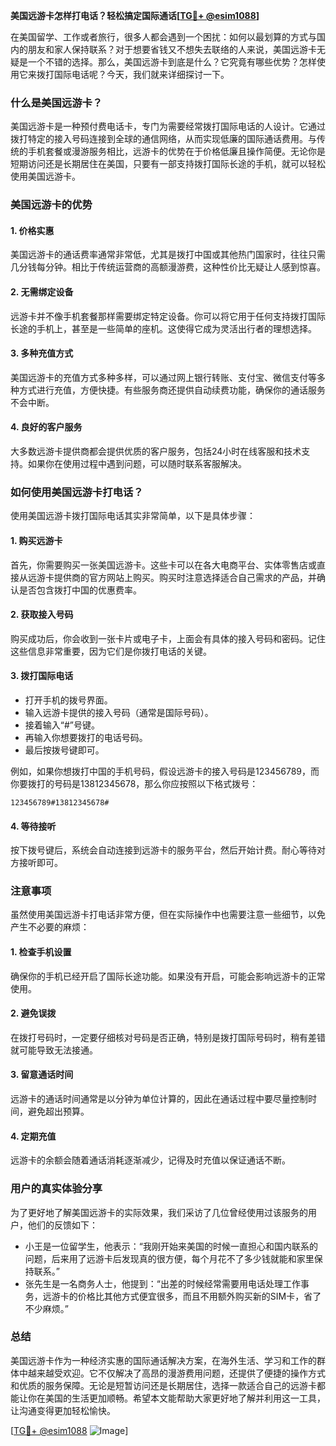 **美国远游卡怎样打电话？轻松搞定国际通话[[TG💪+ @esim1088](https://t.me/s/esim1088)]**

在美国留学、工作或者旅行，很多人都会遇到一个困扰：如何以最划算的方式与国内的朋友和家人保持联系？对于想要省钱又不想失去联络的人来说，美国远游卡无疑是一个不错的选择。那么，美国远游卡到底是什么？它究竟有哪些优势？怎样使用它来拨打国际电话呢？今天，我们就来详细探讨一下。

### 什么是美国远游卡？

美国远游卡是一种预付费电话卡，专门为需要经常拨打国际电话的人设计。它通过拨打特定的接入号码连接到全球的通信网络，从而实现低廉的国际通话费用。与传统的手机套餐或漫游服务相比，远游卡的优势在于价格低廉且操作简便。无论你是短期访问还是长期居住在美国，只要有一部支持拨打国际长途的手机，就可以轻松使用美国远游卡。

### 美国远游卡的优势

#### 1. **价格实惠**
   美国远游卡的通话费率通常非常低，尤其是拨打中国或其他热门国家时，往往只需几分钱每分钟。相比于传统运营商的高额漫游费，这种性价比无疑让人感到惊喜。

#### 2. **无需绑定设备**
   远游卡并不像手机套餐那样需要绑定特定设备。你可以将它用于任何支持拨打国际长途的手机上，甚至是一些简单的座机。这使得它成为灵活出行者的理想选择。

#### 3. **多种充值方式**
   美国远游卡的充值方式多种多样，可以通过网上银行转账、支付宝、微信支付等多种方式进行充值，方便快捷。有些服务商还提供自动续费功能，确保你的通话服务不会中断。

#### 4. **良好的客户服务**
   大多数远游卡提供商都会提供优质的客户服务，包括24小时在线客服和技术支持。如果你在使用过程中遇到问题，可以随时联系客服解决。

### 如何使用美国远游卡打电话？

使用美国远游卡拨打国际电话其实非常简单，以下是具体步骤：

#### 1. **购买远游卡**
   首先，你需要购买一张美国远游卡。这些卡可以在各大电商平台、实体零售店或直接从远游卡提供商的官方网站上购买。购买时注意选择适合自己需求的产品，并确认是否包含拨打中国的优惠费率。

#### 2. **获取接入号码**
   购买成功后，你会收到一张卡片或电子卡，上面会有具体的接入号码和密码。记住这些信息非常重要，因为它们是你拨打电话的关键。

#### 3. **拨打国际电话**
   - 打开手机的拨号界面。
   - 输入远游卡提供的接入号码（通常是国际号码）。
   - 接着输入“#”号键。
   - 再输入你想要拨打的电话号码。
   - 最后按拨号键即可。

   例如，如果你想拨打中国的手机号码，假设远游卡的接入号码是123456789，而你要拨打的号码是13812345678，那么你应按照以下格式拨号：
   ```
   123456789#13812345678#
   ```

#### 4. **等待接听**
   按下拨号键后，系统会自动连接到远游卡的服务平台，然后开始计费。耐心等待对方接听即可。

### 注意事项

虽然使用美国远游卡打电话非常方便，但在实际操作中也需要注意一些细节，以免产生不必要的麻烦：

#### 1. **检查手机设置**
   确保你的手机已经开启了国际长途功能。如果没有开启，可能会影响远游卡的正常使用。

#### 2. **避免误拨**
   在拨打号码时，一定要仔细核对号码是否正确，特别是拨打国际号码时，稍有差错就可能导致无法接通。

#### 3. **留意通话时间**
   远游卡的通话时间通常是以分钟为单位计算的，因此在通话过程中要尽量控制时间，避免超出预算。

#### 4. **定期充值**
   远游卡的余额会随着通话消耗逐渐减少，记得及时充值以保证通话不断。

### 用户的真实体验分享

为了更好地了解美国远游卡的实际效果，我们采访了几位曾经使用过该服务的用户，他们的反馈如下：

- 小王是一位留学生，他表示：“我刚开始来美国的时候一直担心和国内联系的问题，后来用了远游卡后发现真的很方便，每个月花不了多少钱就能和家里保持联系。”
- 张先生是一名商务人士，他提到：“出差的时候经常需要用电话处理工作事务，远游卡的价格比其他方式便宜很多，而且不用额外购买新的SIM卡，省了不少麻烦。”

### 总结

美国远游卡作为一种经济实惠的国际通话解决方案，在海外生活、学习和工作的群体中越来越受欢迎。它不仅解决了高昂的漫游费用问题，还提供了便捷的操作方式和优质的服务保障。无论是短暂访问还是长期居住，选择一款适合自己的远游卡都能让你在美国的生活更加顺畅。希望本文能帮助大家更好地了解并利用这一工具，让沟通变得更加轻松愉快。

[[TG💪+ @esim1088](https://t.me/s/esim1088) ![Image](https://i.postimg.cc/4NQfJmqS/Snipaste-2025-05-13-00-14-12.png)]